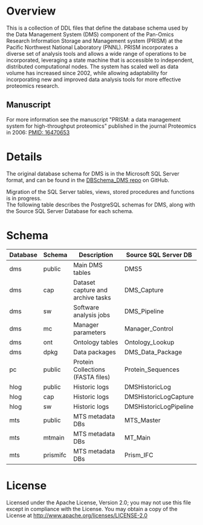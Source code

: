 # Overview

This is a collection of DDL files that define the database schema used by
the Data Management System (DMS) component of the Pan-Omics Research 
Information Storage and Management system (PRISM) at the Pacific Northwest 
National Laboratory (PNNL).  PRISM incorporates a diverse set of analysis 
tools and allows a wide range of operations to be incorporated, leveraging 
a state machine that is accessible to independent, distributed computational 
nodes. The system has scaled well as data volume has increased since 2002, 
while allowing adaptability for incorporating new and improved data analysis 
tools for more effective proteomics research.

## Manuscript

For more information see the manuscript "PRISM: a data management system 
for high-throughput proteomics" published in the journal Proteomics in 2006:
[PMID: 16470653](https://www.ncbi.nlm.nih.gov/pubmed/?term=16470653)

# Details

The original database schema for DMS is in the Microsoft SQL Server format, and can be found 
in the [DBSchema_DMS repo](https://github.com/PNNL-Comp-Mass-Spec/DBSchema_DMS) on GitHub.

Migration of the SQL Server tables, views, stored procedures and functions is in progress.  
The following table describes the PostgreSQL schemas for DMS, along with the Source SQL Server Database for each schema.

# Schema 

|Database | Schema   | Description                         | Source SQL Server DB   |
|---------|----------|-------------------------------------|------------------------|
| dms     | public   | Main DMS tables                     | DMS5                   |
| dms     | cap      | Dataset capture and archive tasks   | DMS_Capture            |
| dms     | sw       | Software analysis jobs              | DMS_Pipeline           |
| dms     | mc       | Manager parameters                  | Manager_Control        |
| dms     | ont      | Ontology tables                     | Ontology_Lookup        |
| dms     | dpkg     | Data packages                       | DMS_Data_Package       |
| pc      | public   | Protein Collections (FASTA files)   | Protein_Sequences      |
| hlog    | public   | Historic logs                       | DMSHistoricLog         |
| hlog    | cap      | Historic logs                       | DMSHistoricLogCapture  |
| hlog    | sw       | Historic logs                       | DMSHistoricLogPipeline |
| mts     | public   | MTS metadata DBs                    | MTS_Master             |
| mts     | mtmain   | MTS metadata DBs                    | MT_Main                |
| mts     | prismifc | MTS metadata DBs                    | Prism_IFC              |


# License

Licensed under the Apache License, Version 2.0; you may not use this file except 
in compliance with the License.  You may obtain a copy of the License at 
http://www.apache.org/licenses/LICENSE-2.0

